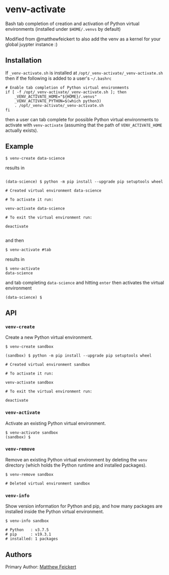 # venv-activate

Bash tab completion of creation and activation of Python virtual environments (installed under `$HOME/.venvs` by default)

Modified from @matthewfeickert to also add the venv as a kernel for your global juypter instance :)
## Installation

If `_venv-activate.sh` is installed at `/opt/_venv-activate/_venv-activate.sh` then if the following is added to a user's `~/.bashrc`

```
# Enable tab completion of Python virtual environments
if [ -f /opt/_venv-activate/_venv-activate.sh ]; then
    _VENV_ACTIVATE_HOME="${HOME}/.venvs"
    _VENV_ACTIVATE_PYTHON=$(which python3)
    . /opt/_venv-activate/_venv-activate.sh
fi
```

then a user can tab complete for possible Python virtual environments to activate with `venv-activate` (assuming that the path of `VENV_ACTIVATE_HOME` actually exists).

## Example

```
$ venv-create data-science
```

results in

```

(data-science) $ python -m pip install --upgrade pip setuptools wheel

# Created virtual environment data-science

# To activate it run:

venv-activate data-science

# To exit the virtual environment run:

deactivate


```

and then

```
$ venv-activate #tab
```

results in

```
$ venv-activate
data-science
```

and tab completing `data-science` and hitting `enter` then activates the virtual environment

```
(data-science) $
```

## API

### `venv-create`

Create a new Python virtual environment.

```
$ venv-create sandbox

(sandbox) $ python -m pip install --upgrade pip setuptools wheel

# Created virtual environment sandbox

# To activate it run:

venv-activate sandbox

# To exit the virtual environment run:

deactivate

```

### `venv-activate`

Activate an existing Python virtual environment.

```
$ venv-activate sandbox
(sandbox) $
```

### `venv-remove`

Remove an existing Python virtual environment by deleting the `venv` directory (which holds the Python runtime and installed packages).

```
$ venv-remove sandbox

# Deleted virtual environment sandbox
```

### `venv-info`

Show version information for Python and pip, and how many packages are installed inside the Python virtual environment.

```
$ venv-info sandbox

# Python   : v3.7.5
# pip      : v19.3.1
# installed: 1 packages
```

## Authors

Primary Author: [Matthew Feickert](http://www.matthewfeickert.com/)
